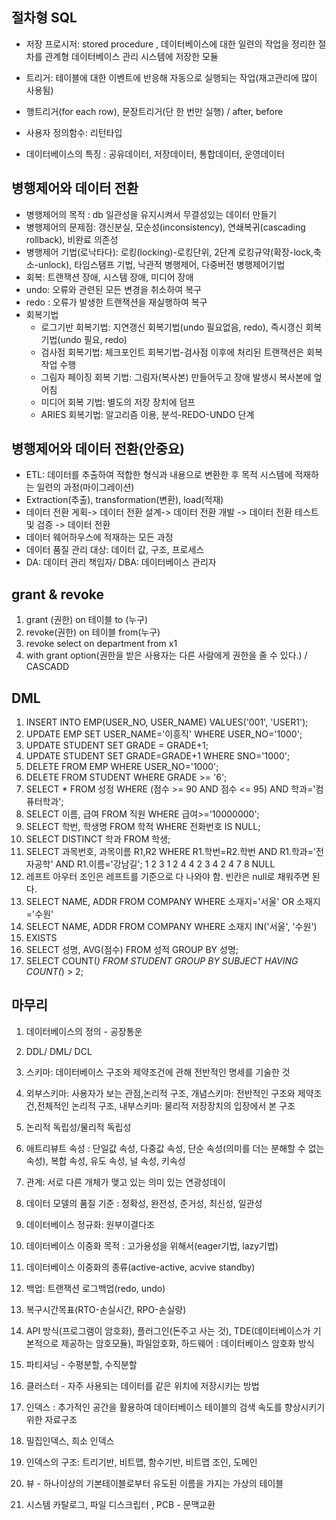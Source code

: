 ## 절차형 SQL
- 저장 프로시저: stored procedure , 데이터베이스에 대한 일련의 작업을 정리한 절차를 관계형 데이터베이스 관리 시스템에 저장한 모듈
- 트리거: 테이블에 대한 이벤트에 반응해 자동으로 실행되는 작업(재고관리에 많이 사용됨)
- 행트리거(for each row), 문장트리거(단 한 번만 실행) / after, before
- 사용자 정의함수: 리턴타입 

- 데이터베이스의 특징 : 공유데이터, 저장데이터, 통합데이터, 운영데이터


## 병행제어와 데이터 전환
- 병행제어의 목적 : db 일관성을 유지시켜서 무결성있는 데이터 만들기
- 병행제어의 문제점: 갱신분실, 모순성(inconsistency), 연쇄복귀(cascading rollback), 비완료 의존성
- 병행제어 기법(로낙타다): 로킹(locking)-로킹단위, 2단계 로킹규약(확장-lock,축소-unlock), 타임스탬프 기법, 낙관적 병행제어, 다중버전 병행제어기법
- 회복: 트랜잭션 장애, 시스템 장애, 미디어 장애
- undo: 오류와 관련된 모든 변경을 취소하여 복구
- redo : 오류가 발생한 트랜잭션을 재실행하여 복구
- 회복기법
  - 로그기반 회복기법: 지연갱신 회복기법(undo 필요없음, redo), 즉시갱신 회복기법(undo 필요, redo)
  - 검사점 회복기법: 체크포인트 회복기법-검사점 이후에 처리된 트랜잭션은 회복작업 수행
  - 그림자 페이징 회복 기법: 그림자(복사본) 만들어두고 장애 발생시 복사본에 엎어침
  - 미디어 회복 기법: 별도의 저장 장치에 덤프
  - ARIES 회복기법: 알고리즘 이용, 분석-REDO-UNDO 단계
  
  
## 병행제어와 데이터 전환(안중요)
- ETL: 데이터를 추출하여 적합한 형식과 내용으로 변환한 후 목적 시스템에 적재하는 일련의 과정(마이그레이션)
- Extraction(추출), transformation(변환), load(적재)
- 데이터 전환 게획-> 데이터 전환 설계-> 데이터 전환 개발 -> 데이터 전환 테스트 및 검증 -> 데이터 전환
- 데이터 웨어하우스에 적재하는 모든 과정
- 데이터 품질 관리 대상: 데이터 값, 구조, 프로세스
- DA: 데이터 관리 책임자/ DBA: 데이터베이스 관리자



## grant & revoke
1. grant (권한) on 테이블 to (누구)
2. revoke(권한) on 테이블 from(누구)
3. revoke select on department from x1
4. with grant option(권한을 받은 사용자는 다른 사람에게 권한을 줄 수 있다.) / CASCADD


## DML
1. INSERT INTO EMP(USER_NO, USER_NAME) VALUES('001', 'USER1');
2. UPDATE EMP SET USER_NAME='이흥직' WHERE USER_NO='1000';
3. UPDATE STUDENT SET GRADE = GRADE+1;
4. UPDATE STUDENT SET GRADE=GRADE+1 WHERE SNO='1000';
5.  DELETE FROM EMP WHERE USER_NO='1000';
6. DELETE FROM STUDENT WHERE GRADE >= '6';
7. SELECT * FROM 성정 WHERE (점수 >= 90 AND 점수 <= 95) AND 학과='컴퓨터학과';
8. SELECT 이름, 급여 FROM 직원 WHERE 급여>='10000000';
9. SELECT 학번, 학생명 FROM 학적 WHERE 전화번호 IS NULL;
10. SELECT DISTINCT 학과 FROM 학생;
11. SELECT 과목번호, 과목이름 R1,R2 WHERE R1.학번=R2.학번 AND R1.학과='전자공학' AND R1.이름='강남길';
 1 2 3
 1 2 4
 4 2 3
 4 2 4
 7 8 NULL
12. 레프트 아우터 조인은 레프트를 기준으로 다 나와야 함. 빈칸은 null로 채워주면 된다.
13. SELECT NAME, ADDR FROM COMPANY WHERE 소재지='서울' OR 소재지='수원'
14. SELECT NAME, ADDR FROM COMPANY WHERE 소재지 IN('서울', '수원')
15. EXISTS
16. SELECT 성명, AVG(점수) FROM 성적 GROUP BY 성명;
17. SELECT COUNT(*) FROM STUDENT GROUP BY SUBJECT HAVING COUNT(*) > 2;

## 마무리
1. 데이터베이스의 정의 - 공장통운
2. DDL/ DML/ DCL
3. 스키마: 데이터베이스 구조와 제약조건에 관해 전반적인 명세를 기술한 것
4. 외부스키마: 사용자가 보는 관점,논리적 구조, 개념스키마: 전반적인 구조와 제약조건,전체적인 논리적 구조, 내부스키마: 물리적 저장장치의 입장에서 본 구조
5. 논리적 독립성/물리적 독립성
6. 애트리뷰트 속성 : 단일값 속성, 다중값 속성, 단순 속성(의미를 더는 분해할 수 없는 속성), 복합 속성, 유도 속성, 널 속성, 키속성
7. 관계: 서로 다른 개체가 맺고 있는 의미 있는 연광성데이
8. 데이터 모델의 품질 기준 : 정확성, 완전성, 준거성, 최신성, 일관성
9. 데이터베이스 정규화: 원부이결다조
10. 데이터베이스 이중화 목적 : 고가용성을 위해서(eager기법, lazy기법)
11. 데이터베이스 이중화의 종류(active-active, acvive standby)
12. 백업: 트랜잭션 로그백업(redo, undo)
13. 복구시간목표(RTO-손실시간, RPO-손실량)
14. API 방식(프로그램이 암호화), 플러그인(돈주고 사는 것), TDE(데이터베이스가 기본적으로 제공하는 암호모듈), 파일암호화, 하드웨어 : 데이터베이스 암호화 방식

15. 파티셔닝 - 수평분할, 수직분할
16. 클러스터 - 자주 사용되는 데이터를 같은 위치에 저장시키는 방법
17. 인덱스 : 추가적인 공간을 활용하여 데이터베이스 테이블의 검색 속도를 향상시키기 위한 자료구조
18. 밀집인덱스, 희소 인덱스
19. 인덱스의 구조: 트리기반, 비트맵, 함수기반, 비트맵 조인, 도메인
20. 뷰 - 하나이상의 기본테이블로부터 유도된 이름을 가지는 가상의 테이블
21. 시스템 카탈로그, 파일 디스크립터 , PCB - 문맥교환
